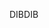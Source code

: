 <span data-ttu-id="42b52-101">DIB</span><span class="sxs-lookup"><span data-stu-id="42b52-101">DIB</span></span>